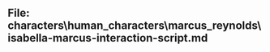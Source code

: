 ## File: characters\human_characters\marcus_reynolds\isabella-marcus-interaction-script.md
```

```
